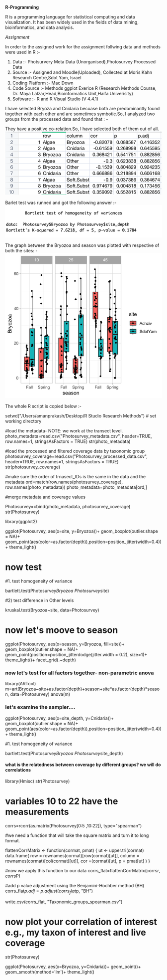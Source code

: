 
**R-Programming**

R is a programming language for statistical computing and data visualization. It has been widely used in the fields of data mining, bioinformatics, and data analysis.

*Assignment* 

In order to the assigned work for the assignment follwing data and methods were used in R :- 

1. Data :- Photsurvery Meta Data (Unorganised),Photosurvey Processed Data
2. Source :- Assigned and Moodle(Uploaded), Collected at Moris Kahn Research Centre,Sdot Yam, Israel
3. Coding Platform :- Mac Down 
4. Code Source :- Methods ggplot Exerice R (Research Methods Course, Dr. Maya Lalzar,Head,Bioinformatics Unit,Haifa Univerisity)
5. Software :- R and R Visual Studio (V 4.4.1)

I have selected Bryoza and Cnidaria becuase both are predominantly found together with each other and are sometimes symbotic.So, I analyzed two groups from the processed data and found that : -

They have a positive co-relation.So, I have selected both of them out of all.
![](https://github.com/prakashaman717/Prakashaman_Notebook/blob/main/images/Co-relation%20between%20Bryptha%20and%20Cnidaris.png)

Barlet test was runned and got the following answer :- 
![](https://github.com/prakashaman717/Prakashaman_Notebook/blob/main/images/Barlett%20Test.png)

The graph between the Bryozoa and season was plotted with respective of both the sites: -
![](https://github.com/prakashaman717/Prakashaman_Notebook/blob/main/images/Bryozo%20and%20Season%20and%20SITE.png)

The whole R script is copied below :- 


  setwd("/Users/amanprakash/Desktop/R Studio Research Methods") # set working directory

  #load the metadata- NOTE: we work at the transect level.
photo_metadata=read.csv("Photosurvey_metadata.csv", header=TRUE, row.names=1, stringsAsFactors = TRUE)
str(photo_metadata)

  #load the processed and filtered coverage data by taxonomic group
photosurvey_coverage=read.csv("Photosurvey_processed_data.csv", header=TRUE, row.names=1, stringsAsFactors = TRUE)
str(photosurvey_coverage)

  #make sure the order of trnasect_IDs is the same in the data and the metadata
ord=match(row.names(photosurvey_coverage), row.names(photo_metadata))
photo_metadata=photo_metadata[ord,]

  #merge metadata and coverage values

  Photosurvey=cbind(photo_metadata, photosurvey_coverage)
  str(Photosurvey)

library(ggplot2)

ggplot(Photosurvey, aes(x=site, y=Bryozoa))+
  geom_boxplot(outlier.shape = NA)+
  geom_point(aes(color=as.factor(depth)),position=position_jitter(width=0.4))+
  theme_light()

# now test

#1. test homogeneity of variance

bartlett.test(Photosurvey$Bryozoa~Photosurvey$site)

#2) test difference in Other levels

kruskal.test(Bryozoa~site, data=Photosurvey)

# now let's moove to season

ggplot(Photosurvey, aes(x=season, y=Bryozoa, fill=site))+
  geom_boxplot(outlier.shape = NA)+
  geom_point(position=position_jitterdodge(jitter.width = 0.2), size=1)+
  theme_light()+
  facet_grid(.~depth)

### now let's test for all factors together- non-parametric anova
library(ARTool)
m=art(Bryozoa~site+as.factor(depth)+season+site*as.factor(depth)*season, data=Photosurvey)
anova(m)


### let's examine the sampler....

ggplot(Photosurvey, aes(x=site_depth, y=Cnidaria))+
  geom_boxplot(outlier.shape = NA)+
  geom_point(aes(color=as.factor(depth)),position=position_jitter(width=0.4))+
  theme_light()


#1. test homogeneity of variance

bartlett.test(Photosurvey$Bryozoa~Photosurvey$site_depth)

#### what is the relatedness between coverage by different groups? we will do correlations

library(Hmisc)
str(Photosurvey)
# variables 10 to 22 have the measurements

corrs=rcorr(as.matrix(Photosurvey[0:5 ,10:22]), type="spearman")

#we need a function that will take the square matrix and turn it to long format.

flattenCorrMatrix <- function(cormat, pmat) {
  ut <- upper.tri(cormat)
  data.frame(
    row = rownames(cormat)[row(cormat)[ut]],
    column = rownames(cormat)[col(cormat)[ut]],
    cor  =(cormat)[ut],
    p = pmat[ut]
  )
}

#now we apply this function to our data
corrs_flat=flattenCorrMatrix(corrs$r, corrs$P)

#add p value adjustment using the Benjamini-Hochber method (BH)
corrs_flat$p.adj=p.adjust(corrs_flat$p, "BH")

write.csv(corrs_flat, "Taxonomic_groups_spearman.csv")

# now plot your correlation of interest e.g., my taxon of interest and live coverage
str(Photosurvey)

ggplot(Photosurvey, aes(x=Bryozoa, y=Cnidaria))+
  geom_point()+
  geom_smooth(method='lm')+
  theme_light()

